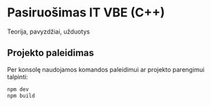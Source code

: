 # Pasiruošimas IT VBE (C++)

Teorija, pavyzdžiai, užduotys

## Projekto paleidimas

Per konsolę naudojamos komandos paleidimui ar projekto parengimui talpinti:

```bash
npm dev
npm build
```
